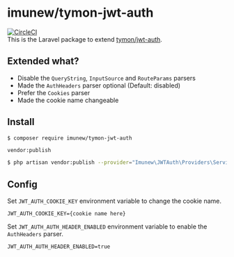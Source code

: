 # imunew/tymon-jwt-auth
[![CircleCI](https://circleci.com/gh/imunew/tymon-jwt-auth.svg?style=svg)](https://circleci.com/gh/imunew/tymon-jwt-auth)  
This is the Laravel package to extend [tymon/jwt-auth](https://packagist.org/packages/tymon/jwt-auth).

## Extended what?
- Disable the `QueryString`, `InputSource` and `RouteParams` parsers
- Made the `AuthHeaders` parser optional (Default: disabled)
- Prefer the `Cookies` parser
- Made the cookie name changeable

## Install
```bash
$ composer require imunew/tymon-jwt-auth
```

`vendor:publish`

```bash
$ php artisan vendor:publish --provider="Imunew\JWTAuth\Providers\ServiceProvider"
```

## Config

Set `JWT_AUTH_COOKIE_KEY` environment variable to change the cookie name.

```envfile
JWT_AUTH_COOKIE_KEY={cookie name here}
```

Set `JWT_AUTH_AUTH_HEADER_ENABLED` environment variable to enable the `AuthHeaders` parser.

```envfile
JWT_AUTH_AUTH_HEADER_ENABLED=true
```
